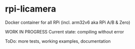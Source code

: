 # rpi-licamera

Docker container for all RPi (incl. arm32v6 aka RPi A/B & Zero)

WORK IN PROGRESS
Current state: compiling without error

ToDo: more tests, working examples, documentation

